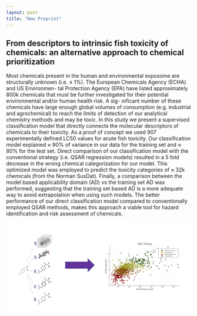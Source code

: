 ```yaml
---
layout: post
title: "New Preprint"
---
```


## From descriptors to intrinsic fish toxicity of chemicals: an alternative approach to chemical prioritization

Most chemicals present in the human and environmental exposome are structurally unknown (i.e. ≤ 1%). The European Chemicals Agency (ECHA) and US Environmen- tal Protection Agency (EPA) have listed approximately 800k chemicals that must be further investigated for their potential environmental and/or human health risk. A sig- nificant number of these chemicals have large enough global volumes of consumption (e.g. industrial and agrochemical) to reach the limits of detection of our analytical chemistry methods and may be toxic. In this study we present a supervised classification model that directly connects the molecular descriptors of chemicals to their toxicity. As a proof of concept we used 907 experimentally defined LC50 values for acute fish toxicity. Our classification model explained ≈ 90% of variance in our data for the training set and ≈ 80% for the test set. Direct comparison of our classification model with the conventional strategy (i.e. QSAR regression models) resulted in a 5 fold decrease in the wrong chemical categorization for our model. This optimized model was employed to predict the toxicity categories of ≈ 32k chemicals (from the Norman SusDat). Finally, a comparison between the model based applicability domain (AD) vs the training set AD was performed, suggesting that the training set based AD is a more adequate way to avoid extrapolation when using such models. The better performance of our direct classification model compared to conventionally employed QSAR methods, makes this approach a viable tool for hazard identification and risk assessment of chemicals.

![Graphical Abstract](https://github.com/EMCMS/emcms/blob/gh-pages/assets/img/TOC_fishTox.png?raw=true)